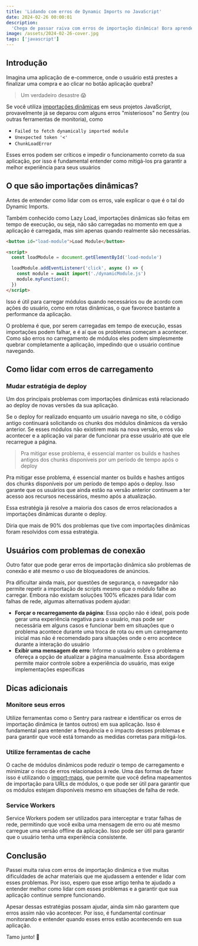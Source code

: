 ```yaml
---
title: 'Lidando com erros de Dynamic Imports no JavaScript'
date: 2024-02-26 00:00:01
description:
  'Chega de passar raiva com erros de importação dinâmica! Bora aprender a lidar com eles e manter a aplicação funcionando'
image: /assets/2024-02-26-cover.jpg
tags: ['javascript']
---
```


## Introdução

Imagina uma aplicação de e-commerce, onde o usuário está prestes a finalizar uma compra e ao clicar no botão aplicação quebra?

> Um verdadeiro desastre 😱

Se você utiliza [importações dinâmicas](https://developer.mozilla.org/pt-BR/docs/Web/JavaScript/Reference/Statements/import) em seus projetos JavaScript, provavelmente já se deparou com alguns erros "misteriosos" no Sentry (ou outras ferramentas de monitoria), como

- `Failed to fetch dynamically imported module`
- `Unexpected token '<'`
- `ChunkLoadError`

Esses erros podem ser críticos e impedir o funcionamento correto da sua aplicação, por isso é fundamental entender como mitigá-los pra garantir a melhor experiência para seus usuários

## O que são importações dinâmicas?

Antes de entender como lidar com os erros, vale explicar o que é o tal do Dynamic Imports.

Também conhecido como Lazy Load, importações dinâmicas são feitas em tempo de execução, ou seja, não são carregadas no momento em que a aplicação é carregada, mas sim apenas quando realmente são necessárias.

```html
<button id="load-module">Load Module</button>

<script>
  const loadModule = document.getElementById('load-module')

  loadModule.addEventListener('click', async () => {
    const module = await import('./dynamicModule.js')
    module.myFunction();
  })
</script>
```

Isso é útil para carregar módulos quando necessários ou de acordo com ações do usuário, como em rotas dinâmicas, o que favorece bastante a performance da aplicação.

O problema é que, por serem carregadas em tempo de execução, essas importações podem falhar, e é aí que os problemas começam a acontecer. Como são erros no carregamento de módulos eles podem simplesmente quebrar completamente a aplicação, impedindo que o usuário continue navegando.

## Como lidar com erros de carregamento

### Mudar estratégia de deploy

Um dos principais problemas com importações dinâmicas está relacionado ao deploy de novas versões da sua aplicação.

Se o deploy for realizado enquanto um usuário navega no site, o código antigo continuará solicitando os chunks dos módulos dinâmicos da versão anterior. Se esses módulos não existirem mais na nova versão, erros vão acontecer e a aplicação vai parar de funcionar pra esse usuário até que ele recarregue a página.

> Pra mitigar esse problema, é essencial manter os builds e hashes antigos  dos chunks disponíveis por um período de tempo após o deploy

Pra mitigar esse problema, é essencial manter os builds e hashes antigos  dos chunks disponíveis por um período de tempo após o deploy. Isso garante que os usuários que ainda estão na versão anterior continuem a ter acesso aos recursos necessários, mesmo após a atualização.

Essa estratégia já resolve a maioria dos casos de erros relacionados a importações dinâmicas durante o deploy.

Diria que mais de 90% dos problemas que tive com importações dinâmicas foram resolvidos com essa estratégia.

## Usuários com problemas de conexão

Outro fator que pode gerar erros de importação dinâmica são problemas de conexão e até mesmo o uso de bloqueadores de anúncios.

Pra dificultar ainda mais, por questões de segurança, o navegador não permite repetir a importação de scripts mesmo que o módulo falhe ao carregar. Embora não existam soluções 100% eficazes para lidar com falhas de rede, algumas alternativas podem ajudar:

- **Forçar o recarregamento da página**: Essa opção não é ideal, pois pode gerar uma experiência negativa para o usuário, mas pode ser necessária em alguns casos e funcionar bem em situações que o problema acontece durante uma troca de rota ou em um carregamento inicial mas não é recomendado para situações onde o erro acontece durante a interação do usuário
- **Exibir uma mensagem de erro**: Informe o usuário sobre o problema e ofereça a opção de atualizar a página manualmente. Essa abordagem permite maior controle sobre a experiência do usuário, mas exige implementações específicas

## Dicas adicionais

### Monitore seus erros

Utilize ferramentas como o Sentry para rastrear e identificar os erros de importação dinâmica (e tantos outros) em sua aplicação. Isso é fundamental para entender a frequência e o impacto desses problemas e para garantir que você está tomando as medidas corretas para mitigá-los.

### Utilize ferramentas de cache

O cache de módulos dinâmicos pode reduzir o tempo de carregamento e minimizar o risco de erros relacionados à rede. Uma das formas de fazer isso é utilizando o [import-maps](https://developer.mozilla.org/en-US/docs/Web/JavaScript/Reference/Statements/import-maps), que permite que você defina mapeamentos de importação para URLs de módulos, o que pode ser útil para garantir que os módulos estejam disponíveis mesmo em situações de falha de rede.

### Service Workers

Service Workers podem ser utilizados para interceptar e tratar falhas de rede, permitindo que você exiba uma mensagem de erro ou até mesmo carregue uma versão offline da aplicação. Isso pode ser útil para garantir que o usuário tenha uma experiência consistente.

## Conclusão

Passei muita raiva com erros de importação dinâmica e tive muitas dificuldades de achar materiais que me ajudassem a entender e lidar com esses problemas. Por isso, espero que esse artigo tenha te ajudado a entender melhor como lidar com esses problemas e a garantir que sua aplicação continue sempre funcionando.

Apesar dessas estratégias possam ajudar, ainda sim não garantem que erros assim não vão acontecer. Por isso, é fundamental continuar monitorando e entender quando esses erros estão acontecendo em sua aplicação.

Tamo junto! 🚀







